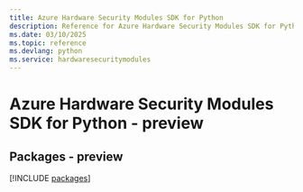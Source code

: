 ```yaml
---
title: Azure Hardware Security Modules SDK for Python
description: Reference for Azure Hardware Security Modules SDK for Python
ms.date: 03/10/2025
ms.topic: reference
ms.devlang: python
ms.service: hardwaresecuritymodules
---
```

# Azure Hardware Security Modules SDK for Python - preview
## Packages - preview
[!INCLUDE [packages](hardware-security-modules-index.md)]